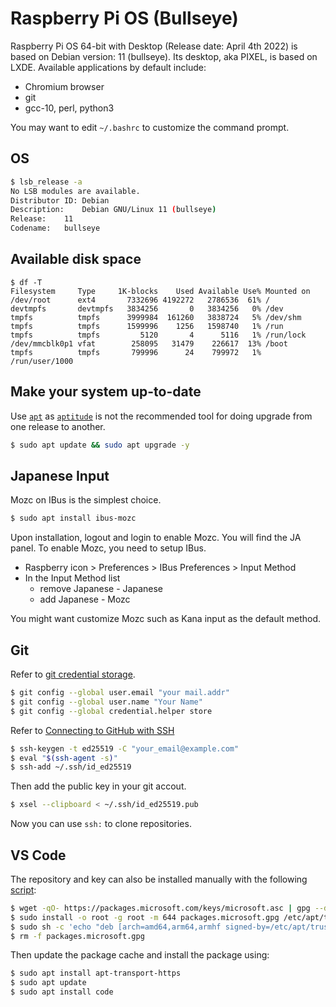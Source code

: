 # Raspberry Pi OS (Bullseye)

Raspberry Pi OS 64-bit with Desktop (Release date: April 4th 2022) is based on Debian version: 11 (bullseye). Its desktop, aka PIXEL, is based on LXDE. Available applications by default include:

- Chromium browser
- git
- gcc-10, perl, python3

You may want to edit `~/.bashrc` to customize the command prompt.

## OS

```bash
$ lsb_release -a
No LSB modules are available.
Distributor ID:	Debian
Description:	Debian GNU/Linux 11 (bullseye)
Release:	11
Codename:	bullseye
```

## Available disk space

```
$ df -T
Filesystem     Type     1K-blocks    Used Available Use% Mounted on
/dev/root      ext4       7332696 4192272   2786536  61% /
devtmpfs       devtmpfs   3834256       0   3834256   0% /dev
tmpfs          tmpfs      3999984  161260   3838724   5% /dev/shm
tmpfs          tmpfs      1599996    1256   1598740   1% /run
tmpfs          tmpfs         5120       4      5116   1% /run/lock
/dev/mmcblk0p1 vfat        258095   31479    226617  13% /boot
tmpfs          tmpfs       799996      24    799972   1% /run/user/1000
```

## Make your system up-to-date

Use [`apt`](https://www.debian.org/doc/manuals/debian-faq/pkgtools.en.html) as [`aptitude`](https://www.debian.org/doc/manuals/debian-faq/uptodate.en.html) is not the recommended tool for doing upgrade from one release to another.

```bash
$ sudo apt update && sudo apt upgrade -y
```

## Japanese Input

Mozc on IBus is the simplest choice.

```bash
$ sudo apt install ibus-mozc
```

Upon installation, logout and login to enable Mozc. You will find the JA panel. To enable Mozc, you need to setup IBus.

- Raspberry icon > Preferences > IBus Preferences > Input Method
- In the Input Method list
  - remove Japanese - Japanese
  - add Japanese - Mozc

You might want customize Mozc such as Kana input as the default method.

## Git

Refer to [git credential storage](https://git-scm.com/book/en/v2/Git-Tools-Credential-Storage).

```bash
$ git config --global user.email "your mail.addr"
$ git config --global user.name "Your Name"
$ git config --global credential.helper store
```

Refer to [Connecting to GitHub with SSH](https://docs.github.com/en/github/authenticating-to-github/connecting-to-github-with-ssh)

```bash
$ ssh-keygen -t ed25519 -C "your_email@example.com"
$ eval "$(ssh-agent -s)"
$ ssh-add ~/.ssh/id_ed25519
```

Then add the public key in your git accout.

```bash
$ xsel --clipboard < ~/.ssh/id_ed25519.pub
```

Now you can use `ssh:` to clone repositories.

## VS Code

The repository and key can also be installed manually with the following [script](https://code.visualstudio.com/docs/setup/linux):

```bash
$ wget -qO- https://packages.microsoft.com/keys/microsoft.asc | gpg --dearmor > packages.microsoft.gpg
$ sudo install -o root -g root -m 644 packages.microsoft.gpg /etc/apt/trusted.gpg.d/
$ sudo sh -c 'echo "deb [arch=amd64,arm64,armhf signed-by=/etc/apt/trusted.gpg.d/packages.microsoft.gpg] https://packages.microsoft.com/repos/code stable main" > /etc/apt/sources.list.d/vscode.list'
$ rm -f packages.microsoft.gpg
```

Then update the package cache and install the package using:

```bash
$ sudo apt install apt-transport-https
$ sudo apt update
$ sudo apt install code
```
